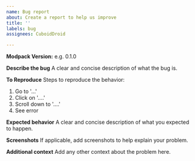 ```yaml
---
name: Bug report
about: Create a report to help us improve
title: ''
labels: bug
assignees: CuboidDroid

---
```


**Modpack Version:**
e.g. 0.1.0

**Describe the bug**
A clear and concise description of what the bug is.

**To Reproduce**
Steps to reproduce the behavior:
1. Go to '...'
2. Click on '....'
3. Scroll down to '....'
4. See error

**Expected behavior**
A clear and concise description of what you expected to happen.

**Screenshots**
If applicable, add screenshots to help explain your problem.

**Additional context**
Add any other context about the problem here.
